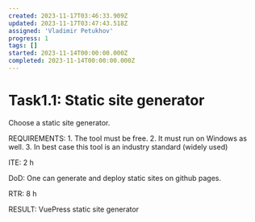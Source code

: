 ```yaml
---
created: 2023-11-17T03:46:33.909Z
updated: 2023-11-17T03:47:43.518Z
assigned: 'Vladimir Petukhov'
progress: 1
tags: []
started: 2023-11-14T00:00:00.000Z
completed: 2023-11-14T00:00:00.000Z
---
```


# Task1.1: Static site generator

Choose a static site generator. 

REQUIREMENTS: 1. The tool must be free. 2. It must run on Windows as well. 3. In best case this tool is an industry standard (widely used)

ITE: 2 h

DoD: One can generate and deploy static sites on github pages.

RTR: 8 h

RESULT: VuePress static site generator
